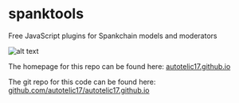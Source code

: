 # spanktools
Free JavaScript plugins for Spankchain models and moderators

![alt text](https://autotelic17.github.io/example1.jpg)

The homepage for this repo can be found here: [autotelic17.github.io](https://autotelic17.github.io)

The git repo for this code can be found here: [github.com/autotelic17/autotelic17.github.io](https://github.com/autotelic17/autotelic17.github.io)
